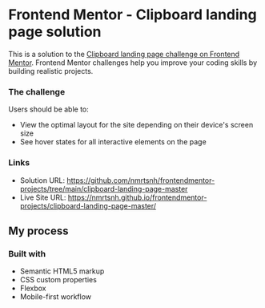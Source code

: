 # Frontend Mentor - Clipboard landing page solution

This is a solution to the [Clipboard landing page challenge on Frontend Mentor](https://www.frontendmentor.io/challenges/clipboard-landing-page-5cc9bccd6c4c91111378ecb9). Frontend Mentor challenges help you improve your coding skills by building realistic projects.

### The challenge

Users should be able to:

- View the optimal layout for the site depending on their device's screen size
- See hover states for all interactive elements on the page

### Links

- Solution URL: https://github.com/nmrtsnh/frontendmentor-projects/tree/main/clipboard-landing-page-master
- Live Site URL: https://nmrtsnh.github.io/frontendmentor-projects/clipboard-landing-page-master/

## My process

### Built with

- Semantic HTML5 markup
- CSS custom properties
- Flexbox
- Mobile-first workflow

